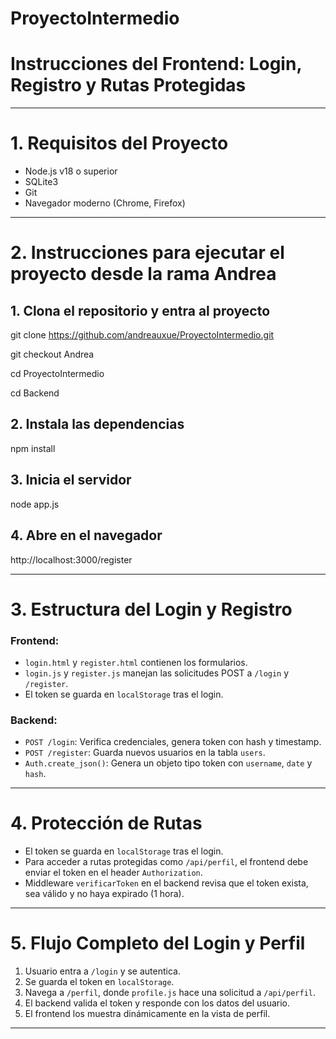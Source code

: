 ﻿# ProyectoIntermedio
# Instrucciones del Frontend: Login, Registro y Rutas Protegidas

---

# 1. Requisitos del Proyecto

- Node.js v18 o superior
- SQLite3
- Git
- Navegador moderno (Chrome, Firefox)

---

# 2. Instrucciones para ejecutar el proyecto desde la rama Andrea


## 1. Clona el repositorio y entra al proyecto
git clone https://github.com/andreauxue/ProyectoIntermedio.git

git checkout Andrea

cd ProyectoIntermedio

cd Backend

## 2. Instala las dependencias
npm install

## 3. Inicia el servidor
node app.js

## 4. Abre en el navegador
http://localhost:3000/register


---

# 3. Estructura del Login y Registro

### Frontend:
- `login.html` y `register.html` contienen los formularios.
- `login.js` y `register.js` manejan las solicitudes POST a `/login` y `/register`.
- El token se guarda en `localStorage` tras el login.

### Backend:
- `POST /login`: Verifica credenciales, genera token con hash y timestamp.
- `POST /register`: Guarda nuevos usuarios en la tabla `users`.
- `Auth.create_json()`: Genera un objeto tipo token con `username`, `date` y `hash`.

---

# 4. Protección de Rutas

- El token se guarda en `localStorage` tras el login.
- Para acceder a rutas protegidas como `/api/perfil`, el frontend debe enviar el token en el header `Authorization`.
- Middleware `verificarToken` en el backend revisa que el token exista, sea válido y no haya expirado (1 hora).

---

# 5. Flujo Completo del Login y Perfil

1. Usuario entra a `/login` y se autentica.
2. Se guarda el token en `localStorage`.
3. Navega a `/perfil`, donde `profile.js` hace una solicitud a `/api/perfil`.
4. El backend valida el token y responde con los datos del usuario.
5. El frontend los muestra dinámicamente en la vista de perfil.

---

